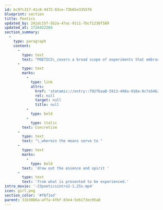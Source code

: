 ```yaml
---
id: bc97c317-41c8-4472-83ce-73b65e3355f6
blueprint: section
title: Poetics
updated_by: 241dc15f-5b2a-47ac-9111-7bcf1230f589
updated_at: 1726422264
section_summary:
  -
    type: paragraph
    content:
      -
        type: text
        text: "POETICS\_covers a broad scope of experiments that embrace the use of words, sounds, experiences and actions using the visual language to create poetic experiences. All works are based on the principles "
      -
        type: text
        marks:
          -
            type: link
            attrs:
              href: 'statamic://entry::f92fbaa8-5913-498a-918a-9c7a54622ea5'
              rel: null
              target: null
              title: null
          -
            type: bold
          -
            type: italic
        text: Concretism
      -
        type: text
        text: "\_wherein the means serve to "
      -
        type: text
        marks:
          -
            type: bold
        text: 'draw out the essence and spirit '
      -
        type: text
        text: 'from what is presented to be experienced.'
intro_movie: '-23poeticsintro2-1.25s.mp4'
icon: girl.png
section_color: '#f6f1ed'
parent: 31b3086a-affa-4fbf-83e4-5eb1f3ec95a8
---
```

